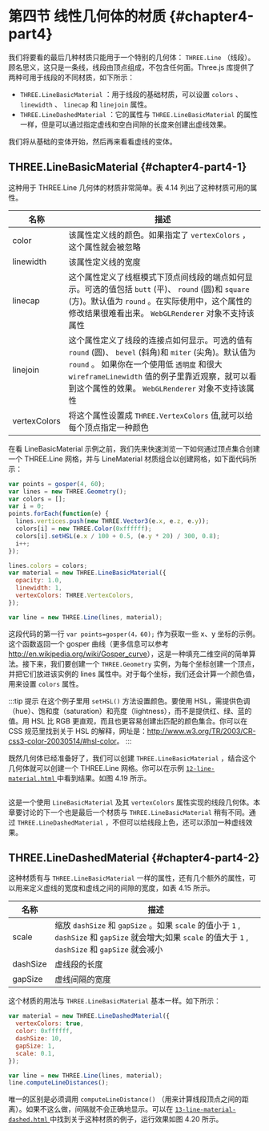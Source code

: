 # 第四节 线性几何体的材质 {#chapter4-part4}

我们将要看的最后几种材质只能用于一个特别的几何体： `THREE.Line` （线段）。顾名思义，这只是一条线，线段由顶点组成，不包含任何面。Three.js 库提供了两种可用于线段的不同材质，如下所示：

* `THREE.LineBasicMaterial` ：用于线段的基础材质，可以设置 `colors` 、 `linewidth` 、 `linecap` 和 `linejoin` 属性。
* `THREE.LineDashedMaterial` ：它的属性与 `THREE.LineBasicMaterial` 的属性一样，但是可以通过指定虚线和空白间隙的长度来创建出虚线效果。

我们将从基础的变体开始，然后再来看看虚线的变体。

## THREE.LineBasicMaterial {#chapter4-part4-1}

这种用于 THREE.Line 几何体的材质非常简单。表 4.14 列出了这种材质可用的属性。

| 名称 | 描述 |
| --- | --- |
| color | 该属性定义线的颜色。如果指定了 `vertexColors` ，这个属性就会被忽略 |
| linewidth | 该属性定义线的宽度 |
| linecap | 这个属性定义了线框模式下顶点间线段的端点如何显示。可选的值包括 `butt` (平)、 `round` (圆)和 `square` (方)。默认值为 `round` 。在实际使用中，这个属性的修改结果很难看出来。 `WebGLRenderer` 对象不支持该属性 |
| linejoin | 这个属性定义了线段的连接点如何显示。可选的值有 `round` (圆)、 `bevel` (斜角)和 `miter` (尖角)。默认值为 `round` 。 如果你在一个使用低 `透明度` 和很大 `wireframeLinewidth` 值的例子里靠近观察，就可以看到这个属性的效果。 `WebGLRenderer` 对象不支持该属性 |
| vertexColors | 将这个属性设置成 `THREE.VertexColors` 值,就可以给每个顶点指定一种颜色 |

在看 LineBasicMaterial 示例之前，我们先来快速浏览一下如何通过顶点集合创建一个 THREE.Line 网格，并与 LineMaterial 材质组合以创建网格，如下面代码所示：

```js
var points = gosper(4, 60);
var lines = new THREE.Geometry();
var colors = [];
var i = 0;
points.forEach(function(e) {
  lines.vertices.push(new THREE.Vector3(e.x, e.z, e.y));
  colors[i] = new THREE.Color(0xffffff);
  colors[i].setHSL(e.x / 100 + 0.5, (e.y * 20) / 300, 0.8);
  i++;
});

lines.colors = colors;
var material = new THREE.LineBasicMaterial({
  opacity: 1.0,
  linewidth: 1,
  vertexColors: THREE.VertexColors,
});

var line = new THREE.Line(lines, material);
```

这段代码的第一行 `var points=gosper(4，60);` 作为获取一些 x、y 坐标的示例。这个函数返回一个 gosper 曲线（更多信息可以参考<http://en.wikipedia.org/wiki/Gosper_curve>），这是一种填充二维空间的简单算法。接下来，我们要创建一个 `THREE.Geometry` 实例，为每个坐标创建一个顶点，并把它们放进该实例的 lines 属性中。对于每个坐标，我们还会计算一个颜色值，用来设置 `colors` 属性。

:::tip 提示
在这个例子里用 `setHSL()` 方法设置颜色。要使用 HSL，需提供色调（hue）、饱和度（saturation）和亮度（lightness），而不是提供红、绿、蓝的值。用 HSL 比 RGB 更直观，而且也更容易创建出匹配的颜色集合。你可以在 CSS 规范里找到关于 HSL 的解释，网址是：<http://www.w3.org/TR/2003/CR-css3-color-20030514/#hsl-color>。
:::

既然几何体已经准备好了，我们可以创建 `THREE.LineBasicMaterial` ，结合这个几何体就可以创建一个 THREE.Line 网格。你可以在示例 [ `12-line-material.html` ](/example/chapter4/12-line-material) 中看到结果。如图 4.19 所示。

<Image :index="19" />

这是一个使用 `LineBasicMaterial` 及其 `vertexColors` 属性实现的线段几何体。本章要讨论的下一个也是最后一个材质与 `THREE.LineBasicMaterial` 稍有不同。通过 `THREE.LineDashedMaterial` ，不但可以给线段上色，还可以添加一种虚线效果。

## THREE.LineDashedMaterial {#chapter4-part4-2}

这种材质有与 `THREE.LineBasicMaterial` 一样的属性，还有几个额外的属性，可以用来定义虚线的宽度和虚线之间的间隙的宽度，如表 4.15 所示。

| 名称 | 描述 |
| --- | --- |
| scale | 缩放 `dashSize` 和 `gapSize` 。如果 `scale` 的值小于 `1` , `dashSize` 和 `gapSize` 就会增大;如果 `scale` 的值大于 `1` , `dashSize` 和 `gapSize` 就会减小 |
| dashSize | 虚线段的长度 |
| gapSize | 虚线间隔的宽度 |

这个材质的用法与 `THREE.LineBasicMaterial` 基本一样。如下所示：

```js
var material = new THREE.LineDashedMaterial({
  vertexColors: true,
  color: 0xffffff,
  dashSize: 10,
  gapSize: 1,
  scale: 0.1,
});

var line = new THREE.Line(lines, material);
line.computeLineDistances();
```

唯一的区别是必须调用 `computeLineDistance()` （用来计算线段顶点之间的距离）。如果不这么做，间隔就不会正确地显示。可以在 [ `13-line-material-dashed.html` ](/example/chapter4/13-line-material-dashed) 中找到关于这种材质的例子，运行效果如图 4.20 所示。

<Image :index="20" />
